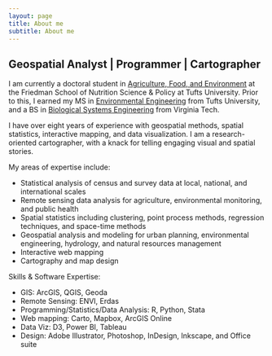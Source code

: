 ```yaml
---
layout: page
title: About me
subtitle: About me
---
```


## Geospatial Analyst | Programmer | Cartographer

I am currently a doctoral student in [Agriculture, Food, and Environment](https://nutrition.tufts.edu/academics/degree-programs/agriculture-food-environment) at the Friedman School of Nutrition Science & Policy at Tufts University. Prior to this, I earned my MS in [Environmental Engineering](https://engineering.tufts.edu/cee/) from Tufts University, and a BS in [Biological Systems Engineering](https://www.bse.vt.edu/) from Virginia Tech.

I have over eight years of experience with geospatial methods, spatial statistics, interactive mapping, and data visualization. I am a research-oriented cartographer, with a knack for telling engaging visual and spatial stories.

My areas of expertise include:
* Statistical analysis of census and survey data at local, national, and international scales
* Remote sensing data analysis for agriculture, environmental monitoring, and public health 
* Spatial statistics including clustering, point process methods, regression techniques, and space-time methods
* Geospatial analysis and modeling for urban planning, environmental engineering, hydrology, and natural resources management 
* Interactive web mapping 
* Cartography and map design 

Skills & Software Expertise:
* GIS: ArcGIS, QGIS, Geoda
* Remote Sensing: ENVI, Erdas
* Programming/Statistics/Data Analysis: R, Python, Stata
* Web mapping: Carto, Mapbox, ArcGIS Online
* Data Viz: D3, Power BI, Tableau
* Design: Adobe Illustrator, Photoshop, InDesign, Inkscape, and Office suite
